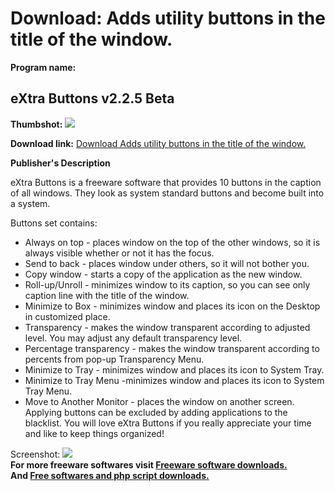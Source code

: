 # Download: Adds utility buttons in the title of the window.

**Program name:**

## eXtra Buttons v2.2.5 Beta

  
**Thumbshot:** ![](http://www.freewarefiles.com/screenshot/extrabuttons_md.jpg)   
  
**Download link:** [Download Adds utility buttons in the title of the window.](http://freesoftwares.boysofts.com/EXtra-Buttons_program_66744.html)  
  


**Publisher's Description**  
  


eXtra Buttons is a freeware software that provides 10 buttons in the caption of all windows. They look as system standard buttons and become built into a system. 

Buttons set contains:

  * Always on top - places window on the top of the other windows, so it is always visible whether or not it has the focus. 
  * Send to back - places window under others, so it will not bother you. 
  * Copy window - starts a copy of the application as the new window. 
  * Roll-up/Unroll - minimizes window to its caption, so you can see only caption line with the title of the window. 
  * Minimize to Box - minimizes window and places its icon on the Desktop in customized place. 
  * Transparency - makes the window transparent according to adjusted level. You may adjust any default transparency level. 
  * Percentage transparency - makes the window transparent according to percents from pop-up Transparency Menu. 
  * Minimize to Tray - minimizes window and places its icon to System Tray. 
  * Minimize to Tray Menu -minimizes window and places its icon to System Tray Menu. 
  * Move to Another Monitor - places the window on another screen. 
Applying buttons can be excluded by adding applications to the blacklist. You will love eXtra Buttons if you really appreciate your time and like to keep things organized! 

  
  
Screenshot: ![](http://www.freewarefiles.com/screenshot/extrabuttons.jpg)   
**For more freeware softwares visit [Freeware software downloads.](http://freesoftwares.boysofts.com/)**   
**And [Free softwares and php script downloads.](http://www.boysofts.com/)**
